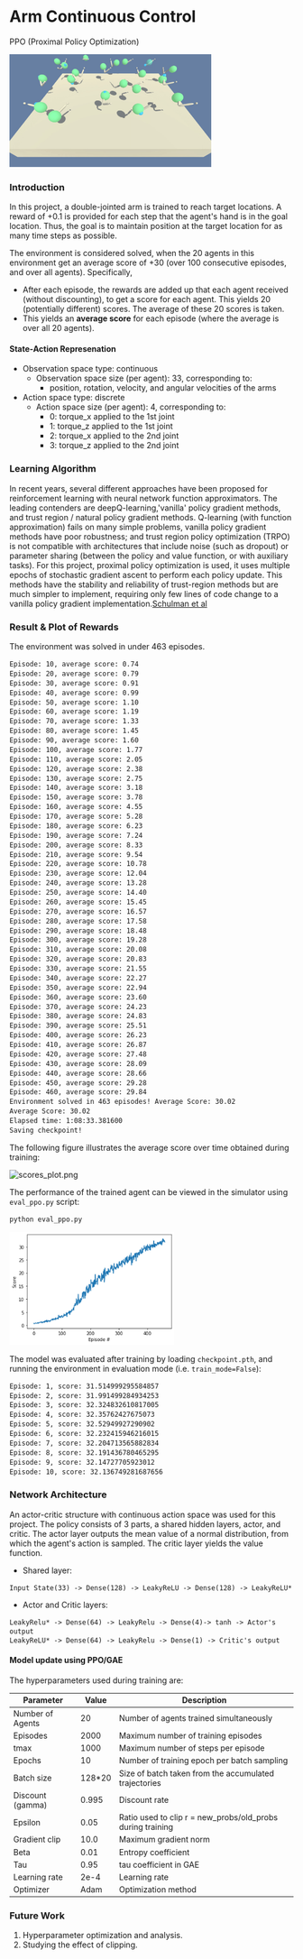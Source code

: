 # Arm Continuous Control
PPO (Proximal Policy Optimization)

<img src="img/reacher_193e.gif" height="200">

### Introduction

In this project, a double-jointed arm is trained to reach target locations. A reward of +0.1 is provided for each step that the agent's hand is in the goal location. Thus, the goal is to maintain position at the target location for as many time steps as possible.

The environment is considered solved, when the 20 agents in this environment get an average score of +30 (over 100 consecutive episodes, and over all agents).  Specifically,
- After each episode, the rewards are added up that each agent received (without discounting), to get a score for each agent.  This yields 20 (potentially different) scores. The average of these 20 scores is taken. 
- This yields an **average score** for each episode (where the average is over all 20 agents).

#### State-Action Represenation

- Observation space type: continuous
    - Observation space size (per agent): 33, corresponding to:
        - position, rotation, velocity, and angular velocities of the arms
- Action space type: discrete
    - Action space size (per agent): 4, corresponding to:
        - 0: torque_x applied to the 1st joint 
        - 1: torque_z applied to the 1st joint 
        - 2: torque_x applied to the 2nd joint 
        - 3: torque_z applied to the 2nd joint


### Learning Algorithm
In recent years, several different approaches have been proposed for reinforcement learning with neural network function approximators. The leading contenders are deepQ-learning,'vanilla' policy gradient methods, and trust region / natural policy gradient methods. Q-learning (with function approximation) fails on many simple problems, vanilla policy gradient methods have poor robustness;  and  trust  region  policy  optimization  (TRPO) is not compatible with architectures that include noise (such as dropout) or parameter sharing (between the policy and value function, or with auxiliary tasks). For this project, proximal policy optimization is used, it uses multiple epochs of stochastic gradient ascent to perform each policy update. This methods have the stability and reliability of trust-region methods but are much simpler to implement, requiring only few lines of code change to a vanilla policy gradient implementation.[Schulman et al](https://arxiv.org/abs/1707.06347)

### Result & Plot of Rewards
The environment was solved in under 463 episodes.

```bash
Episode: 10, average score: 0.74
Episode: 20, average score: 0.79
Episode: 30, average score: 0.91
Episode: 40, average score: 0.99
Episode: 50, average score: 1.10
Episode: 60, average score: 1.19
Episode: 70, average score: 1.33
Episode: 80, average score: 1.45
Episode: 90, average score: 1.60
Episode: 100, average score: 1.77
Episode: 110, average score: 2.05
Episode: 120, average score: 2.38
Episode: 130, average score: 2.75
Episode: 140, average score: 3.18
Episode: 150, average score: 3.78
Episode: 160, average score: 4.55
Episode: 170, average score: 5.28
Episode: 180, average score: 6.23
Episode: 190, average score: 7.24
Episode: 200, average score: 8.33
Episode: 210, average score: 9.54
Episode: 220, average score: 10.78
Episode: 230, average score: 12.04
Episode: 240, average score: 13.28
Episode: 250, average score: 14.40
Episode: 260, average score: 15.45
Episode: 270, average score: 16.57
Episode: 280, average score: 17.58
Episode: 290, average score: 18.48
Episode: 300, average score: 19.28
Episode: 310, average score: 20.08
Episode: 320, average score: 20.83
Episode: 330, average score: 21.55
Episode: 340, average score: 22.27
Episode: 350, average score: 22.94
Episode: 360, average score: 23.60
Episode: 370, average score: 24.23
Episode: 380, average score: 24.83
Episode: 390, average score: 25.51
Episode: 400, average score: 26.23
Episode: 410, average score: 26.87
Episode: 420, average score: 27.48
Episode: 430, average score: 28.09
Episode: 440, average score: 28.66
Episode: 450, average score: 29.28
Episode: 460, average score: 29.84
Environment solved in 463 episodes!	Average Score: 30.02
Average Score: 30.02
Elapsed time: 1:08:33.381600
Saving checkpoint!
```

The following figure illustrates the average score over time obtained during training:

![scores_plot.png](./scores_plot.png)

The performance of the trained agent can be viewed in the simulator using `eval_ppo.py` script:

``` bash
python eval_ppo.py
```

<img src="img/score.jpg" height="200">

The model was evaluated after training by loading `checkpoint.pth`, and running the environment in evaluation mode (i.e. `train_mode=False`):

```bash
Episode: 1, score: 31.514999295584857
Episode: 2, score: 31.991499284934253
Episode: 3, score: 32.324832610817005
Episode: 4, score: 32.35762427675073
Episode: 5, score: 32.52949927290902
Episode: 6, score: 32.232415946216015
Episode: 7, score: 32.204713565882834
Episode: 8, score: 32.191436780465295
Episode: 9, score: 32.14727705923012
Episode: 10, score: 32.136749281687656
```

### Network Architecture
An actor-critic structure with continuous action space was used for this project. The policy consists of 3 parts, a shared hidden layers, actor, and critic.
The actor layer outputs the mean value of a normal distribution, from which the agent's action is sampled. The critic layer yields the value function.

- Shared layer:
```
Input State(33) -> Dense(128) -> LeakyReLU -> Dense(128) -> LeakyReLU*
```
- Actor and Critic layers:
```
LeakyRelu* -> Dense(64) -> LeakyRelu -> Dense(4)-> tanh -> Actor's output
LeakyReLU* -> Dense(64) -> LeakyRelu -> Dense(1) -> Critic's output
```

#### Model update using PPO/GAE
The hyperparameters used during training are:

Parameter | Value | Description
------------ | ------------- | -------------
Number of Agents | 20 | Number of agents trained simultaneously
Episodes | 2000 | Maximum number of training episodes
tmax | 1000 | Maximum number of steps per episode
Epochs | 10 | Number of training epoch per batch sampling
Batch size | 128*20 | Size of batch taken from the accumulated  trajectories
Discount (gamma) | 0.995 | Discount rate 
Epsilon | 0.05 | Ratio used to clip r = new_probs/old_probs during training
Gradient clip | 10.0 | Maximum gradient norm 
Beta | 0.01 | Entropy coefficient 
Tau | 0.95 | tau coefficient in GAE
Learning rate | 2e-4 | Learning rate 
Optimizer | Adam | Optimization method

### Future Work
1. Hyperparameter optimization and analysis.
2. Studying the effect of clipping.
